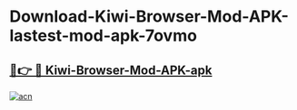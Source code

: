 # Download-Kiwi-Browser-Mod-APK-lastest-mod-apk-7ovmo

<h2><a href="https://apkcomod.com?title=Kiwi-Browser-Mod-APK">🔗👉 🔴 Kiwi-Browser-Mod-APK-apk </a></h2>

[![acn](https://github.com/user-attachments/assets/0f9c940e-d8b0-45ae-aac7-cd30a18b3e1c)](https://apkcomod.com?title=Kiwi-Browser-Mod-APK)
